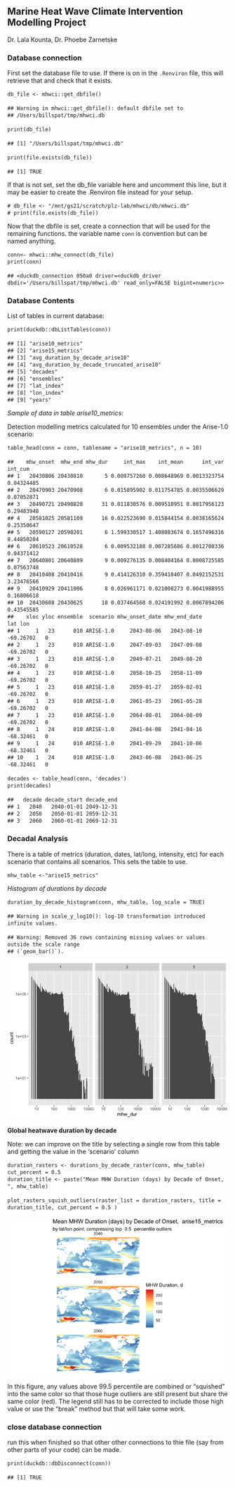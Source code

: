 ## Marine Heat Wave Climate Intervention Modelling Project

Dr. Lala Kounta, Dr. Phoebe Zarnetske

### Database connection

First set the database file to use. If there is on in the `.Renviron`
file, this will retrieve that and check that it exists.

    db_file <- mhwci::get_dbfile()

    ## Warning in mhwci::get_dbfile(): default dbfile set to
    ## /Users/billspat/tmp/mhwci.db

    print(db_file)

    ## [1] "/Users/billspat/tmp/mhwci.db"

    print(file.exists(db_file))

    ## [1] TRUE

If that is not set, set the db\_file variable here and uncomment this
line, but it may be easier to create the .Renviron file instead for your
setup.

    # db_file <- "/mnt/gs21/scratch/plz-lab/mhwci/db/mhwci.db"
    # print(file.exists(db_file))

Now that the dbfile is set, create a connection that will be used for
the remaining functions. the variable name `conn` is convention but can
be named anything.

    conn<- mhwci::mhw_connect(db_file)
    print(conn)

    ## <duckdb_connection 050a0 driver=<duckdb_driver dbdir='/Users/billspat/tmp/mhwci.db' read_only=FALSE bigint=numeric>>

### Database Contents

List of tables in current database:

    print(duckdb::dbListTables(conn))

    ## [1] "arise10_metrics"                         
    ## [2] "arise15_metrics"                         
    ## [3] "avg_duration_by_decade_arise10"          
    ## [4] "avg_duration_by_decade_truncated_arise10"
    ## [5] "decades"                                 
    ## [6] "ensembles"                               
    ## [7] "lat_index"                               
    ## [8] "lon_index"                               
    ## [9] "years"

*Sample of data in table arise10\_metrics:*

Detection modelling metrics calculated for 10 ensembles under the
Arise-1.0 scenario:

    table_head(conn = conn, tablename = "arise10_metrics", n = 10)

    ##    mhw_onset  mhw_end mhw_dur     int_max    int_mean      int_var    int_cum
    ## 1   20430806 20430810       5 0.009757260 0.008648969 0.0013323754 0.04324485
    ## 2   20470903 20470908       6 0.015895902 0.011754785 0.0035506629 0.07052871
    ## 3   20490721 20490820      31 0.011830576 0.009510951 0.0017956123 0.29483948
    ## 4   20581025 20581109      16 0.022523690 0.015844154 0.0038165624 0.25350647
    ## 5   20590127 20590201       6 1.599330517 1.408083674 0.1657496316 8.44850204
    ## 6   20610523 20610528       6 0.009532188 0.007285686 0.0012700336 0.04371412
    ## 7   20640801 20640809       9 0.009276135 0.008404164 0.0008725585 0.07563748
    ## 8   20410408 20410416       9 0.414126310 0.359418407 0.0492152531 3.23476566
    ## 9   20410929 20411006       8 0.026961171 0.021008273 0.0041988955 0.16806618
    ## 10  20430608 20430625      18 0.037464560 0.024191992 0.0067894206 0.43545585
    ##    xloc yloc ensemble  scenario mhw_onset_date mhw_end_date       lat lon
    ## 1     1   23      010 ARISE-1.0     2043-08-06   2043-08-10 -69.26702   0
    ## 2     1   23      010 ARISE-1.0     2047-09-03   2047-09-08 -69.26702   0
    ## 3     1   23      010 ARISE-1.0     2049-07-21   2049-08-20 -69.26702   0
    ## 4     1   23      010 ARISE-1.0     2058-10-25   2058-11-09 -69.26702   0
    ## 5     1   23      010 ARISE-1.0     2059-01-27   2059-02-01 -69.26702   0
    ## 6     1   23      010 ARISE-1.0     2061-05-23   2061-05-28 -69.26702   0
    ## 7     1   23      010 ARISE-1.0     2064-08-01   2064-08-09 -69.26702   0
    ## 8     1   24      010 ARISE-1.0     2041-04-08   2041-04-16 -68.32461   0
    ## 9     1   24      010 ARISE-1.0     2041-09-29   2041-10-06 -68.32461   0
    ## 10    1   24      010 ARISE-1.0     2043-06-08   2043-06-25 -68.32461   0

    decades <- table_head(conn, 'decades')
    print(decades)

    ##   decade decade_start decade_end
    ## 1   2040   2040-01-01 2049-12-31
    ## 2   2050   2050-01-01 2059-12-31
    ## 3   2060   2060-01-01 2069-12-31

### Decadal Analysis

There is a table of metrics (duration, dates, lat/long, intensity, etc)
for each scenario that contains all scenarios. This sets the table to
use.

    mhw_table <-"arise15_metrics"

*Histogram of durations by decade*

    duration_by_decade_histogram(conn, mhw_table, log_scale = TRUE)

    ## Warning in scale_y_log10(): log-10 transformation introduced infinite values.

    ## Warning: Removed 36 rows containing missing values or values outside the scale range
    ## (`geom_bar()`).

![](using_mhw_db_files/figure-markdown_strict/unnamed-chunk-8-1.png)

**Global heatwave duration by decade**

Note: we can improve on the title by selecting a single row from this
table and getting the value in the ‘scenario’ column

    duration_rasters <- durations_by_decade_raster(conn, mhw_table)
    cut_percent = 0.5
    duration_title <- paste("Mean MHW Duration (days) by Decade of Onset, ", mhw_table)

    plot_rasters_squish_outliers(raster_list = duration_rasters, title = duration_title, cut_percent = 0.5 )

![](using_mhw_db_files/figure-markdown_strict/unnamed-chunk-9-1.png)

In this figure, any values above 99.5 percentile are combined or
“squished” into the same color so that those huge outliers are still
present but share the same color (red). The legend still has to be
corrected to include those high value or use the “break” method but that
will take some work.

### close database connection

run this when finished so that other other connections to thie file (say
from other parts of your code) can be made.

    print(duckdb::dbDisconnect(conn))

    ## [1] TRUE
